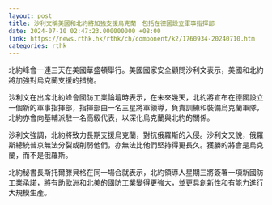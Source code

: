 ```yaml
---
layout: post
title: 沙利文稱美國和北約將加強支援烏克蘭　包括在德國設立軍事指揮部
date: 2024-07-10 02:47:23.000000000 +08:00
link: https://news.rthk.hk/rthk/ch/component/k2/1760934-20240710.htm
categories: rthk
---
```


北約峰會一連三天在美國華盛頓舉行。美國國家安全顧問沙利文表示，美國和北約將加強對烏克蘭支援的措施。

沙利文在出席北約峰會國防工業論壇時表示，在未來幾天，北約將宣布在德國設立一個新的軍事指揮部，指揮部由一名三星將軍領導，負責訓練和裝備烏克蘭軍隊，北約亦會向基輔派駐一名高級代表，以深化烏克蘭與北約的關係。

沙利文強調，北約將致力長期支援烏克蘭，對抗俄羅斯的入侵。沙利文又說，俄羅斯總統普京無法分裂或削弱他們，亦無法比他們堅持得更長久。獲勝的將會是烏克蘭，而不是俄羅斯。

北約秘書長斯托爾滕貝格在同一場合就表示，北約領導人星期三將簽署一項新國防工業承諾，將有助歐洲和北美的國防工業變得更強大，並更具創新性和有能力進行大規模生產。
